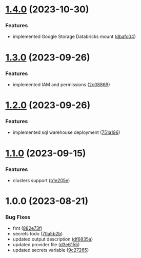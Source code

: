 # [1.4.0](https://github.com/data-platform-hq/terraform-databricks-google-runtime-premium/compare/v1.3.0...v1.4.0) (2023-10-30)


### Features

* implemented Google Storage Databricks mount ([dbafc04](https://github.com/data-platform-hq/terraform-databricks-google-runtime-premium/commit/dbafc043dad2bcd41879e7ac6cd31faf21a2b6af))

# [1.3.0](https://github.com/data-platform-hq/terraform-databricks-google-runtime-premium/compare/v1.2.0...v1.3.0) (2023-09-26)


### Features

* implemented IAM and permissions ([2c08869](https://github.com/data-platform-hq/terraform-databricks-google-runtime-premium/commit/2c08869e9850b1ace4215549dbc1df99262abe1b))

# [1.2.0](https://github.com/data-platform-hq/terraform-databricks-google-runtime-premium/compare/v1.1.0...v1.2.0) (2023-09-26)


### Features

* implemented sql warehouse deployment ([751a196](https://github.com/data-platform-hq/terraform-databricks-google-runtime-premium/commit/751a196258b33949161e92756630673e5d091f50))

# [1.1.0](https://github.com/data-platform-hq/terraform-databricks-google-runtime-premium/compare/v1.0.0...v1.1.0) (2023-09-15)


### Features

* clusters support ([b1e205e](https://github.com/data-platform-hq/terraform-databricks-google-runtime-premium/commit/b1e205e377cac7f574af10c7328917fea9c575d7))

# 1.0.0 (2023-08-21)


### Bug Fixes

* fmt ([882e73f](https://github.com/data-platform-hq/terraform-databricks-google-runtime-premium/commit/882e73f519ff220d1637c30775d13128c5232bfe))
* secrets todo ([70a5b2b](https://github.com/data-platform-hq/terraform-databricks-google-runtime-premium/commit/70a5b2b3b89da614f4411ccce8bbd2f8f979a84e))
* updated output description ([df6835a](https://github.com/data-platform-hq/terraform-databricks-google-runtime-premium/commit/df6835aa960c916a5da3c277e8888d24ebd64c78))
* updated provider file ([d3e6155](https://github.com/data-platform-hq/terraform-databricks-google-runtime-premium/commit/d3e61550744e53751d954a22c30be274ff4042f5))
* updated secrets variable ([9c27265](https://github.com/data-platform-hq/terraform-databricks-google-runtime-premium/commit/9c27265befc623a60b7dc6be41b9f24fb6fd2536))
